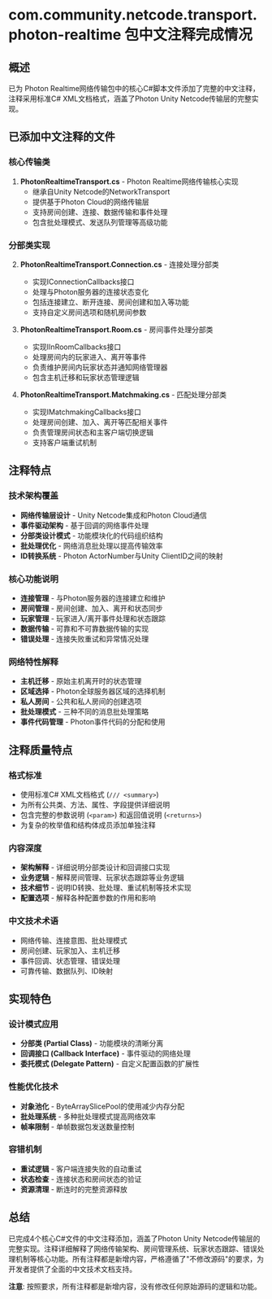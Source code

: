 # com.community.netcode.transport.photon-realtime 包中文注释完成情况

## 概述
已为 Photon Realtime网络传输包中的核心C#脚本文件添加了完整的中文注释，注释采用标准C# XML文档格式，涵盖了Photon Unity Netcode传输层的完整实现。

## 已添加中文注释的文件

### 核心传输类
1. **PhotonRealtimeTransport.cs** - Photon Realtime网络传输核心实现
   - 继承自Unity Netcode的NetworkTransport
   - 提供基于Photon Cloud的网络传输层
   - 支持房间创建、连接、数据传输和事件处理
   - 包含批处理模式、发送队列管理等高级功能

### 分部类实现
2. **PhotonRealtimeTransport.Connection.cs** - 连接处理分部类
   - 实现IConnectionCallbacks接口
   - 处理与Photon服务器的连接状态变化
   - 包括连接建立、断开连接、房间创建和加入等功能
   - 支持自定义房间选项和随机房间参数

3. **PhotonRealtimeTransport.Room.cs** - 房间事件处理分部类
   - 实现IInRoomCallbacks接口
   - 处理房间内的玩家进入、离开等事件
   - 负责维护房间内玩家状态并通知网络管理器
   - 包含主机迁移和玩家状态管理逻辑

4. **PhotonRealtimeTransport.Matchmaking.cs** - 匹配处理分部类
   - 实现IMatchmakingCallbacks接口
   - 处理房间创建、加入、离开等匹配相关事件
   - 负责管理房间状态和主客户端切换逻辑
   - 支持客户端重试机制

## 注释特点

### 技术架构覆盖
- **网络传输层设计** - Unity Netcode集成和Photon Cloud通信
- **事件驱动架构** - 基于回调的网络事件处理
- **分部类设计模式** - 功能模块化的代码组织结构
- **批处理优化** - 网络消息批处理以提高传输效率
- **ID转换系统** - Photon ActorNumber与Unity ClientID之间的映射

### 核心功能说明
- **连接管理** - 与Photon服务器的连接建立和维护
- **房间管理** - 房间创建、加入、离开和状态同步
- **玩家管理** - 玩家进入/离开事件处理和状态跟踪
- **数据传输** - 可靠和不可靠数据传输的实现
- **错误处理** - 连接失败重试和异常情况处理

### 网络特性解释
- **主机迁移** - 原始主机离开时的状态管理
- **区域选择** - Photon全球服务器区域的选择机制
- **私人房间** - 公共和私人房间的创建选项
- **批处理模式** - 三种不同的消息批处理策略
- **事件代码管理** - Photon事件代码的分配和使用

## 注释质量特点

### 格式标准
- 使用标准C# XML文档格式 (`/// <summary>`)
- 为所有公共类、方法、属性、字段提供详细说明
- 包含完整的参数说明 (`<param>`) 和返回值说明 (`<returns>`)
- 为复杂的枚举值和结构体成员添加单独注释

### 内容深度
- **架构解释** - 详细说明分部类设计和回调接口实现
- **业务逻辑** - 解释房间管理、玩家状态跟踪等业务逻辑
- **技术细节** - 说明ID转换、批处理、重试机制等技术实现
- **配置选项** - 解释各种配置参数的作用和影响

### 中文技术术语
- 网络传输、连接意图、批处理模式
- 房间创建、玩家加入、主机迁移
- 事件回调、状态管理、错误处理
- 可靠传输、数据队列、ID映射

## 实现特色

### 设计模式应用
- **分部类 (Partial Class)** - 功能模块的清晰分离
- **回调接口 (Callback Interface)** - 事件驱动的网络处理
- **委托模式 (Delegate Pattern)** - 自定义配置函数的扩展性

### 性能优化技术
- **对象池化** - ByteArraySlicePool的使用减少内存分配
- **批处理系统** - 多种批处理模式提高网络效率
- **帧率限制** - 单帧数据包发送数量控制

### 容错机制
- **重试逻辑** - 客户端连接失败的自动重试
- **状态检查** - 连接状态和房间状态的验证
- **资源清理** - 断连时的完整资源释放

## 总结
已完成4个核心C#文件的中文注释添加，涵盖了Photon Unity Netcode传输层的完整实现。注释详细解释了网络传输架构、房间管理系统、玩家状态跟踪、错误处理机制等核心功能。所有注释都是新增内容，严格遵循了"不修改源码"的要求，为开发者提供了全面的中文技术文档支持。

**注意**: 按照要求，所有注释都是新增内容，没有修改任何原始源码的逻辑和功能。